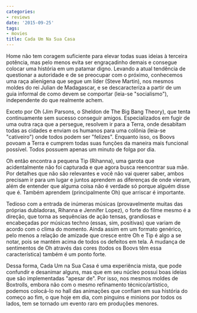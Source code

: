```yaml
---
categories:
- reviews
date: '2015-09-25'
tags:
- movies
title: Cada Um Na Sua Casa
---
```


Home não tem coragem suficiente para elevar todas suas ideias à terceira potência, mas pelo menos evita ser engraçadinho demais e consegue colocar uma história em um patamar digno. Levando a atual tendência de questionar a autoridade e de se preocupar com o próximo, conhecemos uma raça alienígena que segue um líder (Steve Martin), nos mesmos moldes do rei Julian de Madagascar, e se descaracteriza a partir de um guia informal de como devem se comportar (leia-se "socialismo"), independente do que realmente achem.

Exceto por Oh (Jim Parsons, o Sheldon de The Big Bang Theory), que tenta continuamente sem sucesso conseguir amigos. Especializados em fugir de uma outra raça que a persegue, resolvem ir para a Terra, onde desabitam todas as cidades e enviam os humanos para uma colônia (leia-se "cativeiro") onde todos podem ser "felizes". Enquanto isso, os Boovs povoam a Terra e cumprem todas suas funções da maneira mais funcional possível. Todos possuem apenas um minuto de folga por dia.

Oh então encontra a pequena Tip (Rihanna), uma garota que acidentalmente não foi capturada e que agora busca reencontrar sua mãe. Por detalhes que não são relevantes e você não vai querer saber, ambos precisam ir para um lugar e juntos aprendem as diferenças de onde vieram, além de entender que alguma coisa não é verdade só porque alguém disse que é. Também aprendem (principalmente Oh) que arriscar é importante.

Tedioso com a entrada de inúmeras músicas (provavelmente muitas das próprias dubladoras, Rihanna e Jennifer Lopez), o forte do filme mesmo é a direção, que torna as sequências de ação tensas, grandiosas e encabeçadas por músicas techno (essas, sim, positivas) que variam de acordo com o clima do momento. Ainda assim em um formato genérico, pelo menos a relação de amizade que cresce entre Oh e Tip é algo a se notar, pois se mantém acima de todos os defeitos em tela. A mudança de sentimentos de Oh através das cores (todos os Boovs têm essa característica) também é um ponto forte.

Dessa forma, Cada Um na Sua Casa é uma experiência mista, que pode confundir e desanimar alguns, mas que em seu núcleo possui boas ideias que são implementadas "apesar de". Por isso, nos mesmos moldes de Boxtrolls, embora não com o mesmo refinamento técnico/artístico, podemos colocá-lo no hall das animações que confiam em sua história do começo ao fim, o que hoje em dia, com pinguins e minions por todos os lados, tem se tornado um evento raro em produções menores.